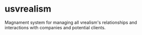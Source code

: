 # usvrealism
Magnament system for managing all  vrealism's relationships and interactions with companies and potential clients.
